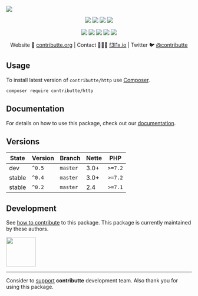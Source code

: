 ![](https://heatbadger.now.sh/github/readme/contributte/http/)

<p align=center>
  <a href="https://github.com/contributte/http/actions"><img src="https://badgen.net/github/checks/contributte/http/master?http=300"></a>
  <a href="https://coveralls.io/r/contributte/http"><img src="https://badgen.net/coveralls/c/github/contributte/http?http=300"></a>
  <a href="https://packagist.org/packages/contributte/http"><img src="https://badgen.net/packagist/dm/contributte/http"></a>
  <a href="https://packagist.org/packages/contributte/http"><img src="https://badgen.net/packagist/v/contributte/http"></a>
</p>
<p align=center>
  <a href="https://packagist.org/packages/contributte/http"><img src="https://badgen.net/packagist/php/contributte/http"></a>
  <a href="https://github.com/contributte/http"><img src="https://badgen.net/github/license/contributte/http"></a>
  <a href="https://bit.ly/ctteg"><img src="https://badgen.net/badge/support/gitter/cyan"></a>
  <a href="https://bit.ly/cttfo"><img src="https://badgen.net/badge/support/forum/yellow"></a>
  <a href="https://contributte.org/partners.html"><img src="https://badgen.net/badge/sponsor/donations/F96854"></a>
</p>

<p align=center>
Website 🚀 <a href="https://contributte.org">contributte.org</a> | Contact 👨🏻‍💻 <a href="https://f3l1x.io">f3l1x.io</a> | Twitter 🐦 <a href="https://twitter.com/contributte">@contributte</a>
</p>

## Usage

To install latest version of `contributte/http` use [Composer](https://getcomposer.com).

```
composer require contributte/http
```

## Documentation

For details on how to use this package, check out our [documentation](.docs).

## Versions

| State       | Version | Branch   | Nette | PHP     |
|-------------|---------|----------|-------|---------|
| dev         | `^0.5`  | `master` | 3.0+  | `>=7.2` |
| stable      | `^0.4`  | `master` | 3.0+  | `>=7.2` |
| stable      | `^0.2`  | `master` | 2.4   | `>=7.1` |

## Development

See [how to contribute](https://contributte.org) to this package. This package is currently maintained by these authors.

<a href="https://github.com/f3l1x">
    <img width="80" height="80" src="https://avatars2.githubusercontent.com/u/538058?v=3&s=80">
</a>

-----

Consider to [support](https://contributte.com/partners) **contributte** development team.
Also thank you for using this package.
